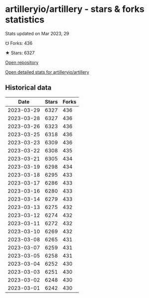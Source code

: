 # artilleryio/artillery - stars & forks statistics

Stats updated on Mar 2023, 29

☋ Forks: 436

★ Stars: 6327

[Open repository](https://github.com/artilleryio/artillery)

[Open detailed stats for artilleryio/artillery](https://reviewgithub.com/rep/artilleryio/artillery)

## Historical data
| Date | Stars | Forks |
|------|-------|-------|
| 2023-03-29 | 6327 | 436 | 
| 2023-03-28 | 6327 | 436 | 
| 2023-03-26 | 6323 | 436 | 
| 2023-03-25 | 6318 | 436 | 
| 2023-03-23 | 6309 | 436 | 
| 2023-03-22 | 6308 | 435 | 
| 2023-03-21 | 6305 | 434 | 
| 2023-03-19 | 6298 | 434 | 
| 2023-03-18 | 6295 | 433 | 
| 2023-03-17 | 6286 | 433 | 
| 2023-03-16 | 6280 | 433 | 
| 2023-03-14 | 6279 | 433 | 
| 2023-03-13 | 6275 | 432 | 
| 2023-03-12 | 6274 | 432 | 
| 2023-03-11 | 6272 | 432 | 
| 2023-03-10 | 6269 | 432 | 
| 2023-03-08 | 6265 | 431 | 
| 2023-03-07 | 6259 | 431 | 
| 2023-03-05 | 6258 | 431 | 
| 2023-03-04 | 6252 | 430 | 
| 2023-03-03 | 6251 | 430 | 
| 2023-03-02 | 6248 | 430 | 
| 2023-03-01 | 6242 | 430 | 

